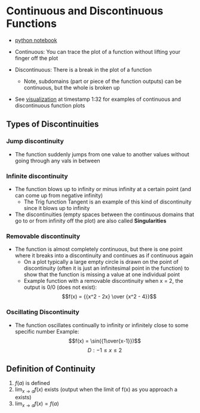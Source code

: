 # Continuous and Discontinuous Functions

- [python notebook](./discontinuousfunctions.ipynb)

- Continuous: You can trace the plot of a function without lifting your finger off the plot
- Discontinuous: There is a break in the plot of a function
  - Note, subdomains (part or piece of the function outputs) can be continuous, but the whole is broken up
- See [visualization](https://www.udemy.com/course/pycalc1_x/learn/lecture/33947222) at timestamp 1:32 for examples of continuous and discontinuous function plots

## Types of Discontinuities

### Jump discontinuity

- The function suddenly jumps from one value to another values without going through any vals in between

### Infinite discontinuity

- The function blows up to infinity or minus infinity at a certain point (and can come up from negative infinity)
  - The Trig function Tangent is an example of this kind of discontinuity since it blows up to infinity
- The discontinuities (empty spaces between the continuous domains that go to or from infinity off the plot) are also called **Singularities**

### Removable discontinuity

- The function is almost completely continuous, but there is one point where it breaks into a discontinuity and continues as if continuous again
  - On a plot typically a large empty circle is drawn on the point of discontinuity (often it is just an infinitesimal point in the function) to show that the function is missing a value at one individual point
  - Example function with a removable discontinuity when x = 2, the output is 0/0 (does not exist):
    $$f(x) = {{x^2 - 2x} \over {x^2 - 4}}$$

### Oscillating Discontinuity

- The function oscillates continually to infinity or infinitely close to some specific number
Example:
$$f(x) = \sin({1\over{x-1}})$$
$$D : -1 \leq x \leq 2$$

## Definition of Continuity

1. $f(a)$ is defined
1. $\displaystyle\lim_{x \to a} f(x)$ exists (output when the limit of f(x) as you approach a exists)
1. $\displaystyle\lim_{x \to a} f(x) = f(a)$
